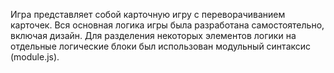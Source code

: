 Игра представляет собой карточную игру с переворачиванием карточек. Вся основная логика игры была разработана самостоятельно, включая дизайн. 
Для разделения некоторых элементов логики на отдельные логические блоки был использован модульный синтаксис (module.js). 
